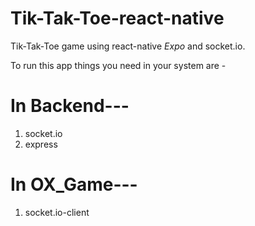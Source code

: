 # Tik-Tak-Toe-react-native
Tik-Tak-Toe game using react-native *Expo* and socket.io.

To run this app things you need in your system are -

# In Backend---
1. socket.io
2. express

# In OX_Game---
1. socket.io-client


